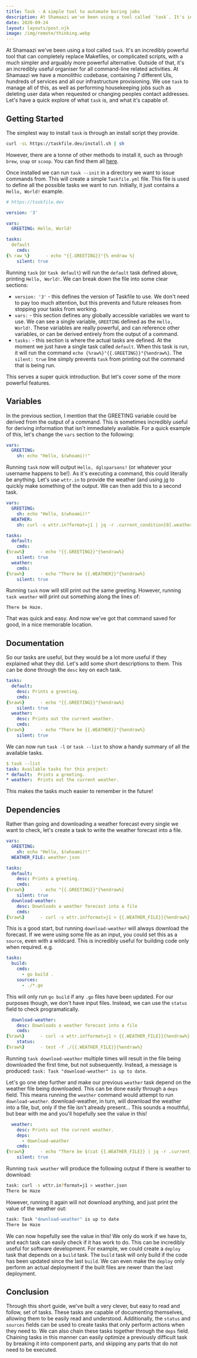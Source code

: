 ```yaml
---
title: Task - A simple tool to automate boring jobs
description: At Shamaazi we've been using a tool called `task`. It's incredibly powerful and incredibly useful for organising and performing repeated jobs. Let's explore what it's capable of.
date: 2020-09-24
layout: layouts/post.njk
image: /img/remote/thinking.webp
---
```


At Shamaazi we've been using a tool called `task`. It's an incredibly powerful tool that can completely
replace Makefiles, or complicated scripts, with a much simpler and arguably more powerful alternative. Outside of that,
it's an incredibly useful organiser for all command-line related activities. At Shamaazi we have a monolithic codebase,
containing 7 different UIs, hundreds of services and all our infrastructure provisioning. We use `task` to manage all
of this, as well as performing housekeeping jobs such as deleting user data when requested or changing peoples contact
addresses. Let's have a quick explore of what `task` is, and what it's capable of.

## Getting Started

The simplest way to install `task` is through an install script they provide.
```bash
curl -sL https://taskfile.dev/install.sh | sh
```
However, there are a tonne of other methods to install it, such as through `brew`, `snap` or `scoop`. You can find them
all [here](https://taskfile.dev/#/installation).

Once installed we can run `task --init` in a directory we want to issue commands from. This will create a simple
`Taskfile.yml` file. This file is used to define all the possible tasks we want to run. Initially, it just contains a
`Hello, World!` example.
```yaml
# https://taskfile.dev

version: '3'

vars:
  GREETING: Hello, World!

tasks:
  default
    cmds:
{% raw %}      - echo "{{.GREETING}}"{% endraw %}
    silent: true
```

Running `task` (or `task default`) will run the `default` task defined above, printing `Hello, World!`. We can break
down the file into some clear sections:
- `version: '3'` - this defines the version of Taskfile to use. We don't need to pay too much attention, but this
    prevents and future releases from stopping your tasks from working.
- `vars:` - this section defines any globally accessible variables we want to use. We can see a single variable,
    `GREETING` defined as the `Hello, World!`. These variables are really powerful, and can reference other variables,
    or can be derived entirely from the output of a command.
- `tasks:` - this section is where the actual tasks are defined. At the moment we just have a single task called
    `default`. When this task is run, it will run the command `echo {%raw%}"{{.GREETING}}"{%endraw%}`. The `silent: true` line simply
    prevents `task` from printing out the command that is being run.

This serves a super quick introduction. But let's cover some of the more powerful features.

## Variables

In the previous section, I mention that the GREETING variable could be derived from the output of a command. This is
sometimes incredibly useful for deriving information that isn't immediately available.
For a quick example of this, let's change the `vars` section to the following:
```yaml
vars:
  GREETING:
    sh: echo "Hello, $(whoami)!"
```
Running `task` now will output `Hello, dglsparsons!` (or whatever your username happens to be!). As it's executing a
command, this could literally be anything. Let's use `wttr.in` to provide the weather (and using
[jq](https://stedolan.github.io/jq/) to quickly make something of the output. We can then add this to a second task.
```yaml
vars:
  GREETING:
    sh: echo "Hello, $(whoami)!"
  WEATHER:
    sh: curl -s wttr.in?format=j1 | jq -r .current_condition[0].weatherDesc[0].value

tasks:
  default:
    cmds:
{%raw%}      - echo "{{.GREETING}}"{%endraw%}
    silent: true
  weather:
    cmds:
{%raw%}      - echo "There be {{.WEATHER}}"{%endraw%}
    silent: true
```
Running `task` now will still print out the same greeting. However, running `task weather` will print out something along the lines of:
```
There be Haze.
```

That was quick and easy. And now we've got that command saved for good, in a nice memorable location.

## Documentation

So our tasks are useful, but they would be a lot more useful if they explained what they did. Let's add some short
descriptions to them. This can be done through the `desc` key on each task.
```yaml
tasks:
  default:
    desc: Prints a greeting.
    cmds:
{%raw%}      - echo "{{.GREETING}}"{%endraw%}
    silent: true
  weather:
    desc: Prints out the current weather.
    cmds:
{%raw%}      - echo "There be {{.WEATHER}}"{%endraw%}
    silent: true
```
We can now run `task -l` or `task --list` to show a handy summary of all the available tasks.
```yaml
$ task --list
task: Available tasks for this project:
* default: 	Prints a greeting.
* weather: 	Prints out the current weather.
```
This makes the tasks much easier to remember in the future!

## Dependencies

Rather than going and downloading a weather forecast every single we want to check, let's create a task to
write the weather forecast into a file.
```yaml
vars:
  GREETING:
    sh: echo "Hello, $(whoami)!"
  WEATHER_FILE: weather.json

tasks:
  default:
    desc: Prints a greeting.
    cmds:
{%raw%}      - echo "{{.GREETING}}"{%endraw%}
    silent: true
  download-weather:
    desc: Downloads a weather forecast into a file
    cmds:
{%raw%}      - curl -s wttr.in?format=j1 > {{.WEATHER_FILE}}{%endraw%}
```
This is a good start, but running `download-weather` will always download the forecast. If we were using some
file as an input, you could set this as a `source`, even with a wildcard. This is incredibly useful for building code
only when required. e.g.
```yaml
tasks:
  build:
    cmds:
      - go build .
    sources:
      - ./*.go
```
This will only run `go build` if any `.go` files have been updated. For our purposes though, we don't have input files. Instead, we can use the `status` field to check programatically.

```yaml
  download-weather:
    desc: Downloads a weather forecast into a file
    cmds:
{%raw%}      - curl -s wttr.in?format=j1 > {{.WEATHER_FILE}}{%endraw%}
    status:
{%raw%}      - test -f ./{{.WEATHER_FILE}}{%endraw%}
```

Running `task download-weather` multiple times will result in the file being downloaded the first time, but not
subsequently. Instead, a message is produced: `task: Task "download-weather" is up to date`.

Let's go one step further and make our previous `weather` task depend on the weather file being downloaded. This can be
done easily through a `deps` field. This means
running the `weather` command would attempt to run `download-weather`. download-weather, in turn, will download the
weather into a file, but, only if the file isn't already present... This sounds a mouthful, but bear with me and you'll hopefully see the value in
this!
```yaml
  weather:
    desc: Prints out the current weather.
    deps:
      - download-weather
    cmds:
{%raw%}      - echo "There be $(cat {{.WEATHER_FILE}} | jq -r .current_condition[0].weatherDesc[0].value)"{%endraw%}
    silent: true
```

Running `task weather` will produce the following output if there is weather to download:
```bash
task: curl -s wttr.in?format=j1 > weather.json
There be Haze
```
However, running it again will not download anything, and just print the value of the weather out:
```bash
task: Task "download-weather" is up to date
There be Haze
```

We can now hopefully see the value in this! We only do work if we have to, and each task can easily check if it has work
to do. This can be incredibly useful for software development. For example, we could create a `deploy` task that depends on a
`build` task. The `build` task will only build if the code has been updated since the last `build`. We can even make the
`deploy` only perform an actual deployment if the built files are newer than the last deployment.

## Conclusion

Through this short guide, we've built a very clever, but easy to read and follow, set of tasks. These tasks are capable
of documenting themselves, allowing them to be easily read and understood. Additionally, the `status` and
`sources` fields can be used to create tasks that only perform actions when they need to. We can also chain these tasks
together through the `deps` field. Chaining tasks in this manner can easily optimize a previously difficult task by
breaking it into component parts, and skipping any parts that do not need to be executed.
